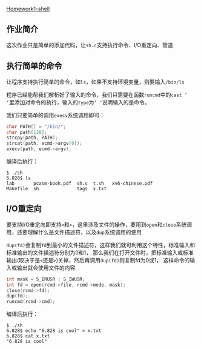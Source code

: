 [Homework1-shell](https://pdos.csail.mit.edu/6.828/2014/homework/xv6-shell.html)

## 作业简介
这次作业只是简单的添加代码，让`sh.c`支持执行命令、I/O重定向、管道

## 执行简单的命令
让程序支持执行简单的命令，如`ls`，如果不支持环境变量，则要输入`/bin/ls`

程序已经能帮我们解析好了输入的命令，我们只需要在函数`runcmd`中的`cast ’ ‘`里添加对命令的执行，输入的`type`为`’ ‘`说明输入的是命令。

我们只要简单的调用`execv`系统调用即可：
```c
char PATH[] = "/bin/";
char path[128];
strcpy(path, PATH);
strcat(path, ecmd->argv[0]);
execv(path, ecmd->argv);
```
编译后执行：
```shell
$ ./sh
6.828$ ls
lab       pcasm-book.pdf  sh.c  t.sh   xv6-chinese.pdf
Makefile  sh              tags  x.txt
```
## I/O重定向
要支持I/O重定向即支持`<`和`>`，这里涉及文件的操作，要用到`open`和`close`系统调用，还要理解什么是文件描述符，以及`dup`系统调用的使用

`dup(fd)`会复制`fd`到最小的文件描述符，这样我们就可利用这个特性，标准输入和标准输出的文件描述符分别为0和1，
那么我们在打开文件时，把标准输入或标准输出(取决于是`<`还是`>`)关掉，然后再调用`dup(fd)`则复制fd为0或1，
这样命令的输入或输出就会使用文件的内容

```c
int mask = S_IRUSR | S_IWUSR;
int fd = open(rcmd->file, rcmd->mode, mask);
close(rcmd->fd);
dup(fd);
runcmd(rcmd->cmd);
```
编译后执行：
```shell
$ ./sh
6.828$ echo "6.828 is cool" > x.txt
6.828$ cat x.txt
"6.828 is cool"
```
